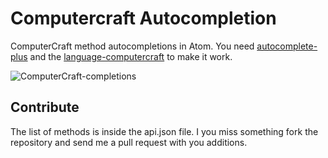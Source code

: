 Computercraft Autocompletion
===================

ComputerCraft method autocompletions in Atom. You need [autocomplete-plus](https://github.com/atom-community/autocomplete-plus) and the [language-computercraft](https://github.com/Admicos/language-computercraft) to make it work.

![ComputerCraft-completions](https://github.com/Poeschl/autocomplete-computercraft/blob/master/assets/early_screenshot.png)

Contribute
--------------
The list of methods is inside the api.json file. I you miss something fork the repository and send me a pull request with you additions.